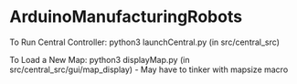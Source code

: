 # ArduinoManufacturingRobots

To Run Central Controller: python3 launchCentral.py (in src/central_src)

To Load a New Map: python3 displayMap.py (in src/central_src/gui/map_display)
    - May have to tinker with mapsize macro
